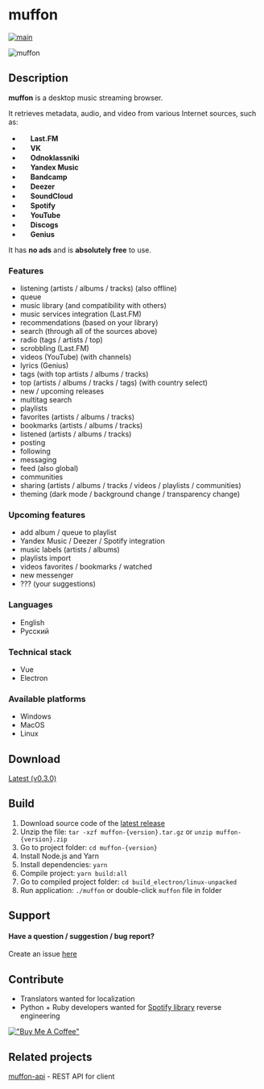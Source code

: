 # muffon
[![main](https://github.com/staniel359/muffon/actions/workflows/main.yml/badge.svg?branch=main)](https://github.com/staniel359/muffon/actions/workflows/main.yml)

![muffon](https://i.ibb.co/b2fLF6V/2022-05-20-23-12-01.png)

## Description
**muffon** is a desktop music streaming browser.

It retrieves metadata, audio, and video from various Internet sources, such as:

- <img src="https://www.last.fm/static/images/favicon.702b239b6194.ico" height="16"> **Last.FM**
- <img src="https://vk.com/images/icons/favicons/fav_logo.ico" height="16"> **VK**
- <img src="https://ok.ru/favicon.ico" height="16"> **Odnoklassniki**
- <img src="https://music.yandex.ru/favicon32.png" height="16"> **Yandex Music**
- <img src="https://s4.bcbits.com/img/favicon/favicon-32x32.png" height="16"> **Bandcamp**
- <img src="https://e-cdns-files.dzcdn.net/cache/images/common/favicon/favicon.a6a53d55264841165a904dbea19d5d73.ico" height="16"> **Deezer**
- <img src="https://a-v2.sndcdn.com/assets/images/sc-icons/favicon-2cadd14bdb.ico" height="16"> **SoundCloud**
- <img src="https://open.spotifycdn.com/cdn/images/favicon32.8e66b099.png" height="16"> **Spotify**
- <img src="https://www.youtube.com/s/desktop/18069be1/img/favicon_32x32.png" height="16"> **YouTube**
- <img src="https://st.discogs.com/94414fa553c3f284a04c3da67024dd6574b8ab6f/images/favicon.ico" height="16"> **Discogs**
- <img src="https://assets.genius.com/images/apple-touch-icon.png" height="16"> **Genius**

It has **no ads** and is **absolutely free** to use.

### Features
- listening (artists / albums / tracks) (also offline)
- queue
- music library (and compatibility with others)
- music services integration (Last.FM)
- recommendations (based on your library)
- search (through all of the sources above)
- radio (tags / artists / top)
- scrobbling (Last.FM)
- videos (YouTube) (with channels)
- lyrics (Genius)
- tags (with top artists / albums / tracks)
- top (artists / albums / tracks / tags) (with country select)
- new / upcoming releases
- multitag search
- playlists
- favorites (artists / albums / tracks)
- bookmarks (artists / albums / tracks)
- listened (artists / albums / tracks)
- posting
- following
- messaging
- feed (also global)
- communities
- sharing (artists / albums / tracks / videos / playlists / communities)
- theming (dark mode / background change / transparency change)

### Upcoming features
- add album / queue to playlist
- Yandex Music / Deezer / Spotify integration
- music labels (artists / albums)
- playlists import
- videos favorites / bookmarks / watched
- new messenger
- ??? (your suggestions)

### Languages
- English
- Русский

### Technical stack
- Vue
- Electron

### Available platforms
- Windows
- MacOS
- Linux

## Download
[Latest (v0.3.0)](https://github.com/staniel359/muffon/releases/tag/v0.3.0)

## Build

1. Download source code of the [latest release](#download)
2. Unzip the file: `tar -xzf muffon-{version}.tar.gz` or `unzip muffon-{version}.zip`
3. Go to project folder: `cd muffon-{version}`
4. Install Node.js and Yarn
5. Install dependencies: `yarn`
6. Compile project: `yarn build:all`
7. Go to compiled project folder: `cd build_electron/linux-unpacked`
8. Run application: `./muffon` or double-click `muffon` file in folder

## Support

#### Have a question / suggestion / bug report?
Create an issue [here](https://github.com/staniel359/muffon/issues)

## Contribute
- Translators wanted for localization
- Python + Ruby developers wanted for [Spotify library](https://github.com/kokarare1212/librespot-python) reverse engineering

[!["Buy Me A Coffee"](https://www.buymeacoffee.com/assets/img/custom_images/orange_img.png)](https://www.buymeacoffee.com/staniel359)

## Related projects
[muffon-api](https://github.com/staniel359/muffon-api) - REST API for client
